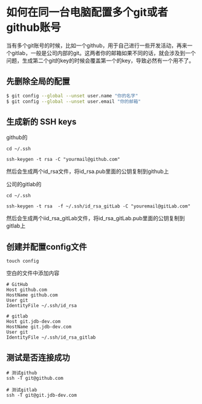 # 如何在同一台电脑配置多个git或者github账号

当有多个git账号的时候，比如一个github，用于自己进行一些开发活动，再来一个gitlab，一般是公司内部的git。这两者你的邮箱如果不同的话，就会涉及到一个问题，生成第二个git的key的时候会覆盖第一个的key，导致必然有一个用不了。

## 先删除全局的配置

```bash
$ git config --global --unset user.name "你的名字"
$ git config --global --unset user.email "你的邮箱"
```

## 生成新的 SSH keys

github的
```
cd ~/.ssh

ssh-keygen -t rsa -C "yourmail@github.com"

```

然后会生成两个id_rsa文件，将id_rsa.pub里面的公钥复制到github上

公司的gitlab的
```
cd ~/.ssh

ssh-keygen -t rsa  -f ~/.ssh/id_rsa_gitLab -C "youremail@gitLab.com"

```

然后会生成两个iid_rsa_gitLab文件，将id_rsa_gitLab.pub里面的公钥复制到gitlab上

## 创建并配置config文件

`touch config`

空白的文件中添加内容

```
# GitHub
Host github.com
HostName github.com
User git
IdentityFile ~/.ssh/id_rsa  

# gitlab
Host git.jdb-dev.com
HostName git.jdb-dev.com
User git
IdentityFile ~/.ssh/id_rsa_gitlab
```

## 测试是否连接成功

```
# 测试github
ssh -T git@github.com
 
# 测试gitlab
ssh -T git@git.jdb-dev.com
```